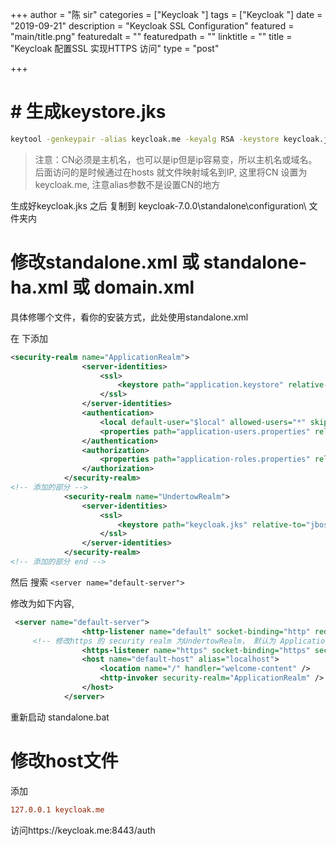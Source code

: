 +++
author = "陈 sir"
categories = ["Keycloak "]
tags = ["Keycloak "]
date = "2019-09-21"
description = "Keycloak SSL Configuration"
featured = "main/title.png"
featuredalt = ""
featuredpath = ""
linktitle = ""
title = "Keycloak 配置SSL 实现HTTPS 访问"
type = "post"

+++


# # 生成keystore.jks
``` bash
keytool -genkeypair -alias keycloak.me -keyalg RSA -keystore keycloak.jks -validity 10950
```

> 注意：CN必须是主机名，也可以是ip但是ip容易变，所以主机名或域名。后面访问的是时候通过在hosts 就文件映射域名到IP, 这里将CN 设置为keycloak.me, 注意alias参数不是设置CN的地方

生成好keycloak.jks 之后 复制到 keycloak-7.0.0\standalone\configuration\ 文件夹内

# 修改standalone.xml 或 standalone-ha.xml 或 domain.xml



具体修哪个文件，看你的安装方式，此处使用standalone.xml

在 <security-realm name="ApplicationRealm"> 下添加

``` xml
<security-realm name="ApplicationRealm">
                <server-identities>
                    <ssl>
                        <keystore path="application.keystore" relative-to="jboss.server.config.dir" keystore-password="password" alias="server" key-password="password" generate-self-signed-certificate-host="localhost" />
                    </ssl>
                </server-identities>
                <authentication>
                    <local default-user="$local" allowed-users="*" skip-group-loading="true" />
                    <properties path="application-users.properties" relative-to="jboss.server.config.dir" />
                </authentication>
                <authorization>
                    <properties path="application-roles.properties" relative-to="jboss.server.config.dir" />
                </authorization>
            </security-realm>
<!-- 添加的部分 -->
            <security-realm name="UndertowRealm">
                <server-identities>
                    <ssl>
                        <keystore path="keycloak.jks" relative-to="jboss.server.config.dir" keystore-password="openstack" alias="keycloak.me" />
                    </ssl>
                </server-identities>
            </security-realm>
<!-- 添加的部分 end -->
```

然后 搜索 `<server name="default-server">`

修改为如下内容,

``` xml
 <server name="default-server">
                <http-listener name="default" socket-binding="http" redirect-socket="https" enable-http2="true" />
     <!-- 修改https 的 security realm 为UndertowRealm， 默认为 ApplicationRealm-->
                <https-listener name="https" socket-binding="https" security-realm="UndertowRealm" enable-http2="true" />
                <host name="default-host" alias="localhost">
                    <location name="/" handler="welcome-content" />
                    <http-invoker security-realm="ApplicationRealm" />
                </host>
            </server>
```

重新启动 standalone.bat



# 修改host文件

添加

``` ini
127.0.0.1 keycloak.me
```



访问https://keycloak.me:8443/auth